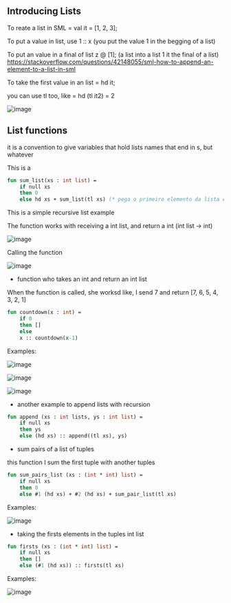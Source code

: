 ## Introducing Lists

To reate a list in SML = val it = [1, 2, 3];

To put a value in list, use 1 :: x
(you put the value 1 in the begging of a list)

To put an value in a final of list z @ [1];
(a list into a list 1 it the final of a list) https://stackoverflow.com/questions/42148055/sml-how-to-append-an-element-to-a-list-in-sml

To take the first value in an list = hd it;

you can use tl too, like = hd (tl it2) = 2


![image](https://user-images.githubusercontent.com/58439854/210684988-23e2d731-8c92-42b9-9df1-cf4033b79a0e.png)

## List functions

it is a convention to give variables that hold lists names that end in s, but whatever


This is a 
```sml
fun sum_list(xs : int list) = 
    if null xs
    then 0
    else hd xs + sum_list(tl xs) (* pega o primeiro elemento da lista e soma com o ultimo *)
```
This is a simple recursive list example

The function works with receiving a int list, and return a int (int list -> int)

![image](https://user-images.githubusercontent.com/58439854/211104173-ff28ffbc-4185-4f44-8274-fd9b38f02c20.png)

Calling the function

![image](https://user-images.githubusercontent.com/58439854/211104885-633d8d8b-e6ef-48a6-9f82-746cef5c9d35.png)

- function who takes an int and return an int list

When the function is called, she worksd like, I send 7 and return [7, 6, 5, 4, 3, 2, 1]

```sml
fun countdown(x : int) = 
    if 0 
    then []
    else
    x :: countdown(x-1)
```

Examples:

![image](https://user-images.githubusercontent.com/58439854/211161295-a1032c56-d474-4a8e-b0f4-ea2e32900c89.png)

![image](https://user-images.githubusercontent.com/58439854/211161324-9191ebec-8958-4f0e-b6af-adb3fbf08109.png)

![image](https://user-images.githubusercontent.com/58439854/211161350-a1c3c1b6-1a27-4ff0-b0f2-48d6e781fe84.png)


- another example to append lists with recursion

```sml
fun append (xs : int lists, ys : int list) = 
    if null xs
    then ys
    else (hd xs) :: append((tl xs), ys)
```

- sum pairs of a list of tuples

this function I sum the first tuple with another tuples

```sml
fun sum_pairs_list (xs : (int * int) list) =
    if null xs
    then 0
    else #1 (hd xs) + #2 (hd xs) + sum_pair_list(tl xs)
```

Examples:

![image](https://user-images.githubusercontent.com/58439854/211163756-7ba9835c-fe32-4234-a6e6-cbb7da6fc159.png)


-  taking the firsts elements in the tuples int list

```sml
fun firsts (xs : (int * int) list) =
    if null xs
    then []
    else (#1 (hd xs)) :: firsts(tl xs)
```

Examples:

![image](https://user-images.githubusercontent.com/58439854/211163963-634df995-e281-4c17-87aa-a11d8865690a.png)